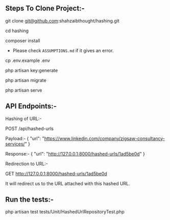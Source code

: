 ## Steps To Clone Project:-

git clone git@github.com:shahzaibthought/hashing.git

cd hashing

composer install

 - Please check `ASSUMPTIONS.md` if it gives an error.

cp .env.example .env

php artisan key:generate

php artisan migrate

php artisan serve

## API Endpoints:-

Hashing of URL:-

POST /api/hashed-urls

Payload:- { 
  "url": "https://www.linkedin.com/company/zigsaw-consultancy-services/"
}

Response:- {
  "url": "http://127.0.0.1:8000/hashed-urls/1ad5be0d"
}

Redirection to URL:-

GET http://127.0.0.1:8000/hashed-urls/1ad5be0d

It will redirect us to the URL attached with this hashed URL.

## Run the tests:-

php artisan test tests/Unit/HashedUrlRepositoryTest.php
